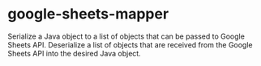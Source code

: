 # google-sheets-mapper
Serialize a Java object to a list of objects that can be passed to Google Sheets API. Deserialize a list of objects that are received from the Google Sheets API into the desired Java object. 
